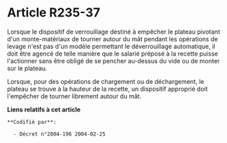 # Article R235-37

Lorsque le dispositif de verrouillage destiné à empêcher le plateau pivotant d'un monte-matériaux de tourner autour du mât
pendant les opérations de levage n'est pas d'un modèle permettant le déverrouillage automatique, il doit être agencé de telle
manière que le salarié préposé à la recette puisse l'actionner sans être obligé de se pencher au-dessus du vide ou de monter
sur le plateau.

Lorsque, pour des opérations de chargement ou de déchargement, le plateau se trouve à la hauteur de la recette, un dispositif
approprié doit l'empêcher de tourner librement autour du mât.

**Liens relatifs à cet article**

	**Codifié par**:

	  - Décret n°2004-196 2004-02-25
